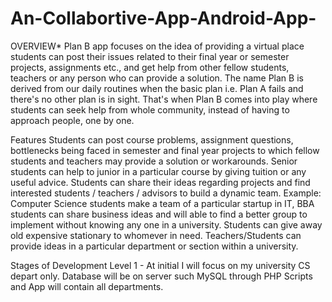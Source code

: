 # An-Collabortive-App-Android-App-

OVERVIEW* Plan B app focuses on the idea of providing a virtual place students can post their issues related to their final year or semester projects, assignments etc., and get help from other fellow students, teachers or any person who can provide a solution. The name Plan B is derived from our daily routines when the basic plan i.e. Plan A fails and there's no other plan is in sight. That's when Plan B comes into play where students can seek help from whole community, instead of having to approach people, one by one.

Features Students can post course problems, assignment questions, bottlenecks being faced in semester and final year projects to which fellow students and teachers may provide a solution or workarounds. Senior students can help to junior in a particular course by giving tuition or any useful advice. Students can share their ideas regarding projects and find interested students / teachers / advisors to build a dynamic team. Example: Computer Science students make a team of a particular startup in IT, BBA students can share business ideas and will able to find a better group to implement without knowing any one in a university. Students can give away old expensive stationary to whomever in need. Teachers/Students can provide ideas in a particular department or section within a university.

Stages of Development Level 1 - At initial I will focus on my university CS depart only. Database will be on server such MySQL through PHP Scripts and App will contain all departments.
